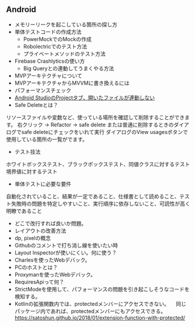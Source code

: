 ## Android

- メモリーリークを起こしている箇所の探し方
- 単体テストコードの作成方法
  - PowerMockでのMockの作成
  - Robolectricでのテスト方法
  - プライベートメソッドのテスト方法
- Firebase Crashlyticsの使い方
  - Big Queryとの連動してうまくやる方法
- MVPアーキテクチャについて
- MVPアーキテクチャからMVVMに書き換えるには
- パフォーマンスチェック
- [Android StudioのProjectタブ、開いたファイルが連動しない](https://qiita.com/furusin_oriver/items/d598f087afc3527d81de)
- Safe Deleteとは？

リソースファイルや変数など、使っている場所を確認して削除することができます。
右クリック → Refactor → safe delete
または普通に削除するときのダイアログでsafe deleteにチェックをいれて実行
ダイアログのView usagesボタンで使用している箇所の一覧がでます。
- テスト技法

ホワイトボックステスト、ブラックボックステスト、同値クラスに対するテスト
境界値に対するテスト
- 単体テストに必要な要件

自動化されていること、結果が一定であること、仕様書として読めること、テスト失敗時の問題を特定しやすいこと、実行順序に依存しないこと、可読性が高く明瞭であること

- どこで改行すれば良いか問題。
- レイアウトの改善方法
- dp, pixelの概念
- Githubのコメントで打ち消し線を使いたい時
- Layout Inspectorが使いにくい。何に使う？
- Charlesを使ったWebデバック。
- PCのホストとは？
- Proxymanを使ったWebデバック。
- RequiresApiって何？
- StrictModeを使用して、パフォーマンスの問題を引き起こしそうなコードを検知する。
- Kotlinの拡張関数内では、protectedメンバーにアクセスできない。
　同じパッケージ内であれば、protectedメンバーにもアクセスできる。
　https://satoshun.github.io/2018/01/extension-function-with-protected/
